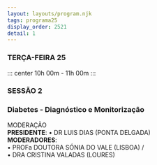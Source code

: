 ```yaml
---
layout: layouts/program.njk
tags: programa25
display_order: 2521
detail: 1
---
```

### TERÇA-FEIRA 25   
::: center
10h 00m - 11h 00m 
:::
### SESSÃO 2
### Diabetes - Diagnóstico e Monitorização

MODERAÇÃO  
**PRESIDENTE**: 
• DR LUIS DIAS (PONTA DELGADA)    
**MODERADORES**:    
• PROFa DOUTORA SÓNIA DO VALE (LISBOA) /  
• DRA CRISTINA VALADAS (LOURES)